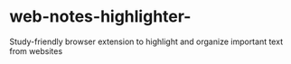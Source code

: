 # web-notes-highlighter-
Study-friendly browser extension to highlight and organize important text from websites
